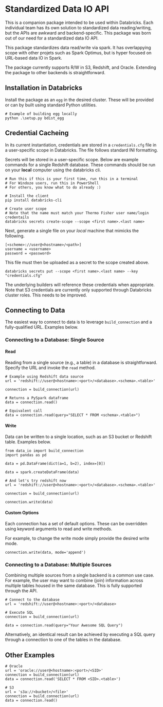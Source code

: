 # Standardized Data IO API

This is a companion package intended to be used within Databricks. Each individual team has its own solution to standardized data reading/writing, but the APIs are awkward and backend-specific. This package was born out of our need for a standardized data IO API.

This package standardizes data read/write via spark. It has overlappying scope with other projets such as Spark Optimus, but is hyper focused on URL-based data IO in Spark.


The package currently supports R/W in S3, Redshift, and Oracle. Extending the package to other backends is straightforward.

## Installation in Databricks

Install the package as an `egg` in the desired cluster. These will be provided or can by built using standard Python utilities.

```
# Example of building egg locally
python .\setup.py bdist_egg
```

## Credential Cacheing

In its current instantiation, credentials are stored in a `credentials.cfg` file in a user-specific scope in Databricks. The file follows standard INI formatting.


Secrets will be stored in a user-specific scope. Below are example commands for a single Redshift database. These commands should be run on your **local** computer using the databricks cli.

```
# Run this if this is your first time, run this in a terminal
# For Windoze users, run this in PowerShell
# For others, you know what to do already :)

# Install the client
pip install databricks-cli

# Create user scope
# Note that the name must match your Thermo Fisher user name/login credentails
databricks secrets create-scope --scope <first name>.<last name>
```

Next, generate a single file on your *local* machine that mimicks the following.

```
[<scheme>://user@<hostname>/<path>]
username = <username>
password = <password>
```

This file must then be uploaded as a secret to the scope created above.

```
databricks secrets put --scope <first name>.<last name> --key "credentials.cfg"
```

The underlying builders will reference these credentials when appropriate. Note that S3 credentials are currently only supported through Databricks cluster roles. This needs to be improved.

## Connecting to Data

The easiest way to connect to data is to leverage `build_connection` and a fully-qualified URL. Examples below.

### Connecting to a Database: Single Source

#### Read
Reading from a single source (e.g., a table) in a database is straightforward. Specify the URL and invoke the `read` method.

```
# Example using Redshift data source
url = 'redshift://user@<hostname>:<port>/<database>.<schema>.<table>'

connection = build_connection(url)

# Returns a PySpark dataframe
data = connection.read()

# Equivalent call
data = connection.read(query="SELECT * FROM <schema>.<table>")
```

#### Write

Data can be written to a single location, such as an S3 bucket or Redshift table. Examples below.

```
from data_io import build_connection
import pandas as pd

data = pd.DataFrame(dict(a=1, b=2), index=[0])

data = spark.createDataFrame(data)

# And let's try redshift now
url = 'redshift://user@<hostname>:<port>/<database>.<schema>.<table>'

connection = build_connection(url)

connection.write(data)
```

#### Custom Options

Each connection has a set of default options. These can be overridden using keyword arguments to read and write methods.

For example, to change the write mode simply provide the desired write mode.

```
connection.write(data, mode='append')
```

### Connecting to a Database: Multiple Sources

Combining multiple sources from a single backend is a common use case. For example, the user may want to combine (join) information across multiple tables housed in the same database. This is fully supported through the API.

```
# Connect to the database
url = 'redshift://user@<hostname>:<port>/<database>

# Execute SQL
connection = build_connection(url)

data = connection.read(query="Your Awesome SQL Query")
```

Alternatively, an identical result can be achieved by executing a SQL query through a connection to one of the tables in the database.

## Other Examples

```
# Oracle
url = 'oracle://user@<hostname>:<port>/<SID>'
connection = build_connection(url)
data = connection.read('SELECT * FROM <SID>.<table>')
```

```
# S3
url = 's3a://<bucket>/<file>'
connection = build_connection(url)
data = connection.read()
```

